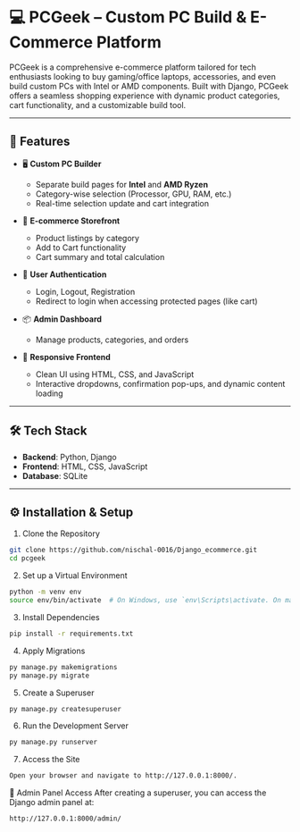 # 💻 PCGeek – Custom PC Build & E-Commerce Platform

PCGeek is a comprehensive e-commerce platform tailored for tech enthusiasts looking to buy gaming/office laptops, accessories, and even build custom PCs with Intel or AMD components. Built with Django, PCGeek offers a seamless shopping experience with dynamic product categories, cart functionality, and a customizable build tool.

---

## 🚀 Features

- 🖥️ **Custom PC Builder**
  - Separate build pages for **Intel** and **AMD Ryzen**
  - Category-wise selection (Processor, GPU, RAM, etc.)
  - Real-time selection update and cart integration

- 🛒 **E-commerce Storefront**
  - Product listings by category
  - Add to Cart functionality
  - Cart summary and total calculation

- 🔐 **User Authentication**
  - Login, Logout, Registration
  - Redirect to login when accessing protected pages (like cart)

- 📦 **Admin Dashboard**
  - Manage products, categories, and orders

- 🎨 **Responsive Frontend**
  - Clean UI using HTML, CSS, and JavaScript
  - Interactive dropdowns, confirmation pop-ups, and dynamic content loading

---

## 🛠️ Tech Stack

- **Backend**: Python, Django
- **Frontend**: HTML, CSS, JavaScript
- **Database**: SQLite
---


## ⚙️ Installation & Setup

1. Clone the Repository
```bash
git clone https://github.com/nischal-0016/Django_ecommerce.git
cd pcgeek
```

2. Set up a Virtual Environment
```bash
python -m venv env
source env/bin/activate  # On Windows, use `env\Scripts\activate. On mac, use `source env/bin/activate

```

3. Install Dependencies
```bash
pip install -r requirements.txt
```

4. Apply Migrations
```bash
py manage.py makemigrations
py manage.py migrate
```

5. Create a Superuser 
``` bash
py manage.py createsuperuser
```

6. Run the Development Server
```bash
py manage.py runserver
```

7. Access the Site 
```bash
Open your browser and navigate to http://127.0.0.1:8000/.
```
🔐 Admin Panel Access
After creating a superuser, you can access the Django admin panel at:

```bash
http://127.0.0.1:8000/admin/

```